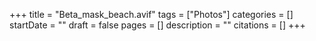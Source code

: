 +++
title = "Beta_mask_beach.avif"
tags = ["Photos"]
categories = []
startDate = ""
draft = false
pages = []
description = ""
citations = []
+++
